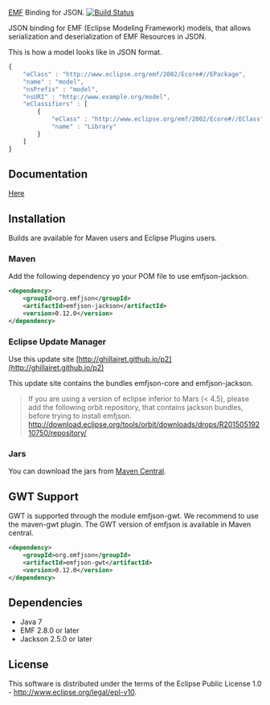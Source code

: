 [EMF](http://www.eclipse.org/emf) Binding for JSON. [![Build Status](https://secure.travis-ci.org/ghillairet/emfjson.png)](http://travis-ci.org/ghillairet/emfjson)

JSON binding for EMF (Eclipse Modeling Framework) models, that allows serialization and deserialization of EMF Resources in JSON.

This is how a model looks like in JSON format.

```javascript
{
    "eClass" : "http://www.eclipse.org/emf/2002/Ecore#//EPackage",
    "name" : "model",
    "nsPrefix" : "model",
    "nsURI" : "http://www.example.org/model",
    "eClassifiers" : [
        {
            "eClass" : "http://www.eclipse.org/emf/2002/Ecore#//EClass",
            "name" : "Library"
        }
    ]
}
```

## Documentation

[Here](http://emfjson.org)

## Installation

Builds are available for Maven users and Eclipse Plugins users.

### Maven

Add the following dependency yo your POM file to use emfjson-jackson.

```xml
<dependency>
	<groupId>org.emfjson</groupId>
	<artifactId>emfjson-jackson</artifactId>
	<version>0.12.0</version>
</dependency>
```

### Eclipse Update Manager

Use this update site [http://ghillairet.github.io/p2](http://ghillairet.github.io/p2)

This update site contains the bundles emfjson-core and emfjson-jackson. 

> If you are using a version of eclipse inferior to Mars (< 4.5), please add the following orbit 
 repository, that contains jackson bundles, before trying to install emfjson.
 http://download.eclipse.org/tools/orbit/downloads/drops/R20150519210750/repository/

### Jars

You can download the jars from [Maven Central](http://search.maven.org/#search|ga|1|emfjson).

## GWT Support

GWT is supported through the module emfjson-gwt. We recommend to use the maven-gwt plugin. The GWT 
 version of emfjson is available in Maven central.

```xml
<dependency>
	<groupId>org.emfjson</groupId>
	<artifactId>emfjson-gwt</artifactId>
	<version>0.12.0</version>
</dependency>
```

## Dependencies

* Java 7
* EMF 2.8.0 or later
* Jackson 2.5.0 or later

## License
This software is distributed under the terms of the Eclipse Public License 1.0 - http://www.eclipse.org/legal/epl-v10.
